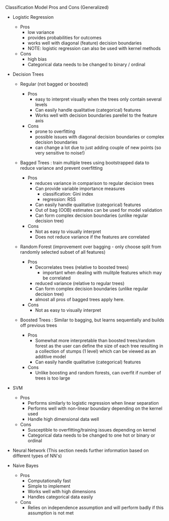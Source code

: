 Classification Model Pros and Cons (Generalized)

* Logistic Regression
	* Pros
		* low variance
		* provides probabilities for outcomes
		* works well with diagonal (feature) decision boundaries
		* NOTE: logistic regression can also be used with kernel methods
	* Cons
		* high bias
		* Categorical data needs to be changed to binary / ordinal

* Decision Trees
	* Regular (not bagged or boosted)
		* Pros
			* easy to interpret visually when the trees only
				contain several levels
			* Can easily handle qualitative (categorical) features
			* Works well with decision boundaries parellel to the feature axis
		* Cons
			* prone to overfitting
			* possible issues with diagonal decision boundaries or complex decision boundaries
			* can change a lot due to just adding couple of new points (so very sensitive to noise!)  
			
	* Bagged Trees : train multiple trees using bootstrapped data
		to reduce variance and prevent overfitting 
		* Pros
			* reduces variance in comparison to regular decision trees
			* Can provide variable importance measures
				* classification: Gini index
				* regression: RSS
			* Can easily handle qualitative (categorical) features
			* Out of bag (OOB) estimates can be used for model validation
			* Can form complex decision boundaries (unlike regular decision tree)
		* Cons
			* Not as easy to visually interpret
			* Does not reduce variance if the features are correlated    
			
	* Random Forest (improvement over bagging - only choose split from randomly selected subset of all features)
		* Pros
			* Decorrelates trees (relative to boosted trees)
				* important when dealing with mulitple features which may be correlated
			* reduced variance (relative to regular trees)
			* Can form complex decision boundaries (unlike regular decision tree)
			* almost all pros of bagged trees apply here.
		* Cons
			* Not as easy to visually interpret


	* Boosted Trees : Similar to bagging, but learns sequentially and builds off
		previous trees
		* Pros
			* Somewhat more interpretable than boosted trees/random forest
				as the user can define the size of each tree resulting in 
				a collection of stumps (1 level) which can be viewed as an additive model
			* Can easily handle qualitative (categorical) features
		* Cons
			* Unlike boosting and random forests, can overfit if number of trees is too large

* SVM
	* Pros
		* Performs similarly to logistic regression when linear separation
		* Performs well with non-linear boundary depending on the kernel used
		* Handle high dimensional data well
	* Cons
		* Susceptible to overfitting/training issues depending on kernel
		* Categorical data needs to be changed to one hot or binary or ordinal


* Neural Network (This section needs further information based on 
	different types of NN's)


* Naive Bayes
	* Pros
		* Computationally fast
		* Simple to implement
		* Works well with high dimensions
		* Handles categorical data easily
	* Cons
		* Relies on independence assumption and will perform 
			badly if this assumption is not met

